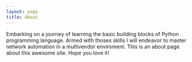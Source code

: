 ```yaml
---
layout: page
title: About
---
```


Embarking on a journey of learning the basic building blocks of Python programming language. Armed with thoses skills I will endeavor to master network automation in a multivendor enviroment.
This is an about page about this awesome site.
Hope you love it!



